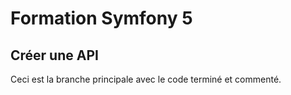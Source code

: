 # Formation Symfony 5

## Créer une API

Ceci est la branche principale avec le code terminé et commenté.